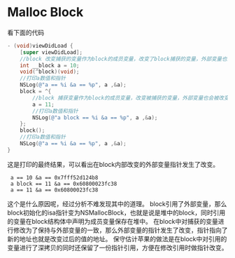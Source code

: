 # Malloc Block

看下面的代码
```Objective-C
- (void)viewDidLoad {
    [super viewDidLoad];
    //block 改变捕获的变量作为block的成员变量，改变了block捕获的变量，外部变量也会被改变
    int __block a = 10;
    void(^block)(void);
    //打印a数值和指针
    NSLog(@"a == %i &a == %p", a ,&a);
    block = ^{
        //block 捕获变量作为block的成员变量，改变被捕获的变量，外部变量也会被改变
        a = 11;
        //打印a数值和指针
        NSLog(@"a block == %i &a == %p", a ,&a);
    };
    block();
    //打印a数值和指针
    NSLog(@"a == %i &a == %p", a ,&a);
}
```
这是打印的最终结果，可以看出在block内部改变的外部变量指针发生了改变。
```
 a == 10 &a == 0x7fff52d124b8
 a block == 11 &a == 0x60800023fc38
 a == 11 &a == 0x60800023fc38
```
这个是什么原因呢，经过分析不难发现其中的道理。
block引用了外部变量，那么block初始化的isa指针变为NSMallocBlock，也就是说是堆中的block，同时引用的变量在block结构体中声明为成员变量保存在堆中。
在block中对捕获的变量进行修改为了保持与外部变量的一致，那么外部变量的指针发生了改变，指针指向了新的地址也就是改变过后的值的地址。
保守估计苹果的做法是在block中对引用的变量进行了深拷贝的同时还保留了一份指针引用，方便在修改引用时做指针改变。
